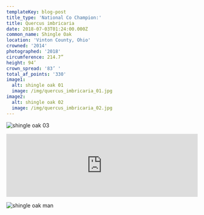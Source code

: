 ```yaml
---
templateKey: blog-post
title_type: 'National Co Champion:'
title: Quercus imbricaria
date: 2018-07-03T01:24:00.000Z
common_name: Shingle Oak
location: 'Vinton County, Ohio'
crowned: '2014'
photographed: '2018'
circumference: 214.7”
height: 94’
crown_spread: '83’ '
total_af_points: '330'
image1:
  alt: shingle oak 01
  image: /img/quercus_imbricaria_01.jpg
image2:
  alt: shingle oak 02
  image: /img/quercus_imbricaria_02.jpg
---
```


![shingle oak 03](/img/quercus_imbricaria_03.jpg 'shingle oak 03')

<iframe width="100%" height="166" scrolling="no" frameborder="no" allow="autoplay" src="https://w.soundcloud.com/player/?url=https%3A//api.soundcloud.com/tracks/578645949&color=%23505a38&auto_play=false&hide_related=false&show_comments=true&show_user=true&show_reposts=false&show_teaser=true"></iframe>

![shingle oak man ](/img/quercus_imbricaria_04.jpg 'shingle oak man')

